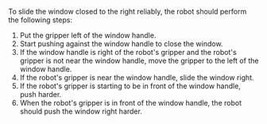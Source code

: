 To slide the window closed to the right reliably, the robot should perform the following steps:

1. Put the gripper left of the window handle.
2. Start pushing against the window handle to close the window.
3. If the window handle is right of the robot's gripper and the robot's gripper is not near the window handle, move the gripper to the left of the window handle.
4. If the robot's gripper is near the window handle, slide the window right.
5. If the robot's gripper is starting to be in front of the window handle, push harder.
6. When the robot's gripper is in front of the window handle, the robot should push the window right harder.